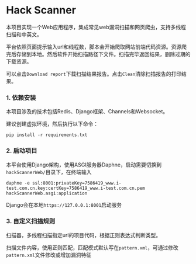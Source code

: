# Hack Scanner

本项目实现一个Web应用程序，集成常见web漏洞扫描和网页爬虫，支持多线程扫描和中英文。

平台依照页面提示输入url和线程数，脚本会开始爬取网站前端代码资源。资源爬完后存储到本地。然后软件开始扫描路径下文件。扫描完毕返回结果，删除过期的下载资源。

可以点击`Download report`下载扫描结果报告。点击`Clean`清除扫描报告的打印结果。

### 1. 依赖安装
本项目涉及的技术包括Redis、Django框架、Channels和Websocket。

建议创建虚拟环境，然后执行以下命令：
```
pip install -r requirements.txt
```



### 2. 启动项目

本平台使用Django架构，使用ASGI服务器Daphne，启动需要切换到`hackScannerWeb/`目录下，在终端输入

```
daphne -e ssl:8001:privateKey=7586419_www.i-test.com.cn.key:certKey=7586419_www.i-test.com.cn.pem hackScannerWeb.asgi:application
```

Django会在本地`https://127.0.0.1:8001`启动服务



### 3. 自定义扫描规则

扫描器，多线程扫描指定url的项目代码，根据正则表达式判断类型。

扫描文件内容，使用正则匹配，匹配模式默认写在`pattern.xml`，可通过修改`pattern.xml`文件修改或增加漏洞特征






